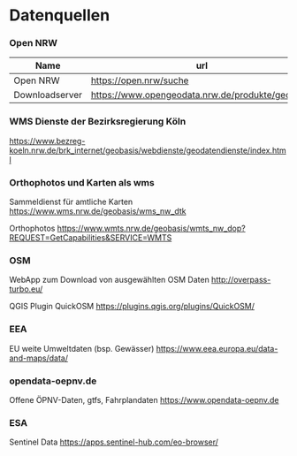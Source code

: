 # Datenquellen


### Open NRW

Name | url
---|---
Open NRW | https://open.nrw/suche
Downloadserver | https://www.opengeodata.nrw.de/produkte/geobasis

### WMS Dienste der Bezirksregierung Köln
https://www.bezreg-koeln.nrw.de/brk_internet/geobasis/webdienste/geodatendienste/index.html

### Orthophotos und Karten als wms

Sammeldienst für amtliche Karten
https://www.wms.nrw.de/geobasis/wms_nw_dtk

Orthophotos
https://www.wmts.nrw.de/geobasis/wmts_nw_dop?REQUEST=GetCapabilities&SERVICE=WMTS


### OSM

WebApp zum Download von ausgewählten OSM Daten
http://overpass-turbo.eu/

QGIS Plugin
QuickOSM https://plugins.qgis.org/plugins/QuickOSM/

### EEA 

EU weite Umweltdaten (bsp. Gewässer)
https://www.eea.europa.eu/data-and-maps/data/

### opendata-oepnv.de

Offene ÖPNV-Daten, gtfs, Fahrplandaten
https://www.opendata-oepnv.de

### ESA

Sentinel Data
https://apps.sentinel-hub.com/eo-browser/

